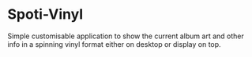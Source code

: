 # Spoti-Vinyl
Simple customisable application to show the current album art and other info in a spinning vinyl format either on desktop or display on top.

